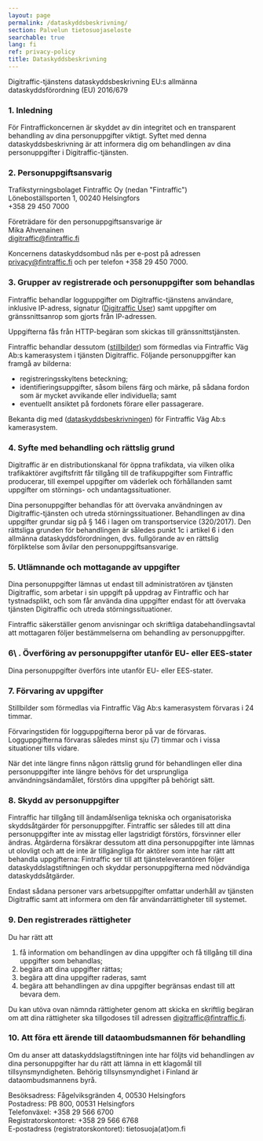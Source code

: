 ```yaml
---
layout: page
permalink: /dataskyddsbeskrivning/
section: Palvelun tietosuojaseloste
searchable: true
lang: fi
ref: privacy-policy
title: Dataskyddsbeskrivning
---
```


Digitraffic-tjänstens dataskyddsbeskrivning EU:s allmänna dataskyddsförordning (EU) 2016/679

### 1\. Inledning

För Fintraffickoncernen är skyddet av din integritet och en transparent behandling av dina personuppgifter viktigt. Syftet med denna dataskyddsbeskrivning är att informera dig om behandlingen av dina personuppgifter i Digitraffic-tjänsten.

### 2\. Personuppgiftsansvarig

Trafikstyrningsbolaget Fintraffic Oy (nedan "Fintraffic")<br/>
Löneboställsporten 1, 00240 Helsingfors<br/>
+358 29 450 7000<br/>

Företrädare för den personuppgiftsansvarige är<br/>
Mika Ahvenainen<br/>
digitraffic@fintraffic.fi<br/>

Koncernens dataskyddsombud nås per e-post på adressen privacy@fintraffic.fi och per telefon +358 29 450 7000.

### 3\. Grupper av registrerade och personuppgifter som behandlas

Fintraffic behandlar logguppgifter om Digitraffic-tjänstens användare, inklusive IP-adress, signatur ([Digitraffic User](https://www.digitraffic.fi/en/support/instructions/#headers-to-identify-the-application)) samt uppgifter om gränssnittsanrop som gjorts från IP-adressen.

Uppgifterna fås från HTTP-begäran som skickas till gränssnittstjänsten. 

Fintraffic behandlar dessutom ([stillbilder](https://www.digitraffic.fi/en/road-traffic/#weather-cameras)) som förmedlas via Fintraffic Väg Ab:s kamerasystem i tjänsten Digitraffic. Följande personuppgifter kan framgå av bilderna:
- registreringsskyltens beteckning;
- identifieringsuppgifter, såsom bilens färg och märke, på sådana fordon som är mycket avvikande eller individuella; samt
- eventuellt ansiktet på fordonets förare eller passagerare.

Bekanta dig med ([dataskyddsbeskrivningen](https://www.fintraffic.fi/sv/tie/dataskyddsbeskrivningen-fintraffic-vag-abs-kamerasystem)) för Fintraffic Väg Ab:s kamerasystem.

### 4\. Syfte med behandling och rättslig grund

Digitraffic är en distributionskanal för öppna trafikdata, via vilken olika trafikaktörer avgiftsfritt får tillgång till de trafikuppgifter som Fintraffic producerar, till exempel uppgifter om väderlek och förhållanden samt uppgifter om störnings- och undantagssituationer.

Dina personuppgifter behandlas för att övervaka användningen av Digitraffic-tjänsten och utreda störningssituationer. Behandlingen av dina uppgifter grundar sig på § 146 i lagen om transportservice (320/2017). Den rättsliga grunden för behandlingen är således punkt 1c i artikel 6 i den allmänna dataskyddsförordningen, dvs. fullgörande av en rättslig förpliktelse som åvilar den personuppgiftsansvarige.

### 5\. Utlämnande och mottagande av uppgifter

Dina personuppgifter lämnas ut endast till administratören av tjänsten Digitraffic, som arbetar i sin uppgift på uppdrag av Fintraffic och har tystnadsplikt, och som får använda dina uppgifter endast för att övervaka tjänsten Digitraffic och utreda störningssituationer.

Fintraffic säkerställer genom anvisningar och skriftliga databehandlingsavtal att mottagaren följer bestämmelserna om behandling av personuppgifter.

### 6\ . Överföring av personuppgifter utanför EU- eller EES-stater

Dina personuppgifter överförs inte utanför EU- eller EES-stater.

### 7\. Förvaring av uppgifter

Stillbilder som förmedlas via Fintraffic Väg Ab:s kamerasystem förvaras i 24 timmar. 

Förvaringstiden för logguppgifterna beror på var de förvaras. Logguppgifterna förvaras således minst sju (7) timmar och i vissa situationer tills vidare.

När det inte längre finns någon rättslig grund för behandlingen eller dina personuppgifter inte längre behövs för det ursprungliga användningsändamålet, förstörs dina uppgifter på behörigt sätt.

### 8\. Skydd av personuppgifter

Fintraffic har tillgång till ändamålsenliga tekniska och organisatoriska skyddsåtgärder för personuppgifter. Fintraffic ser således till att dina personuppgifter inte av misstag eller lagstridigt förstörs, försvinner eller ändras. Åtgärderna försäkrar dessutom att dina personuppgifter inte lämnas ut olovligt och att de inte är tillgängliga för aktörer som inte har rätt att behandla uppgifterna: Fintraffic ser till att tjänsteleverantören följer dataskyddslagstiftningen och skyddar personuppgifterna med nödvändiga dataskyddsåtgärder.

Endast sådana personer vars arbetsuppgifter omfattar underhåll av tjänsten Digitraffic samt att informera om den får användarrättigheter till systemet.

### 9\. Den registrerades rättigheter

Du har rätt att
1. få information om behandlingen av dina uppgifter och få tillgång till dina uppgifter som behandlas;
2. begära att dina uppgifter rättas;
3. begära att dina uppgifter raderas, samt
4. begära att behandlingen av dina uppgifter begränsas endast till att bevara dem. 

Du kan utöva ovan nämnda rättigheter genom att skicka en skriftlig begäran om att dina rättigheter ska tillgodoses till adressen digitraffic@fintraffic.fi.

### 10\. Att föra ett ärende till dataombudsmannen för behandling

Om du anser att dataskyddslagstiftningen inte har följts vid behandlingen av dina personuppgifter har du rätt att lämna in ett klagomål till tillsynsmyndigheten. Behörig tillsynsmyndighet i Finland är dataombudsmannens byrå.

Besöksadress: Fågelviksgränden 4, 00530 Helsingfors<br/>
Postadress: PB 800, 00531 Helsingfors<br/>
Telefonväxel: +358 29 566 6700<br/>
Registratorskontoret: +358 29 566 6768<br/>
E-postadress (registratorskontoret): tietosuoja(at)om.fi
